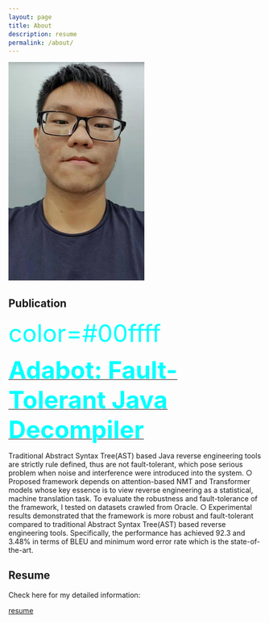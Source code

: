 ```yaml
---
layout: page
title: About
description: resume
permalink: /about/
---
```


<img itemprop="image" class="img-rounded" src="https://raw.githubusercontent.com/unclebob7/geekit/gh-pages/assets/img/selfie.jpg" alt="Your Name">

## Publication

<font color=#00ffff size=72>color=#00ffff</font>

<a href="https://arxiv.org/pdf/1908.06748.pdf" style="font-weight: bold"><font color=#00ffff size=20>Adabot: Fault-Tolerant Java Decompiler</font></a>

Traditional Abstract Syntax Tree(AST) based Java reverse engineering tools are strictly rule defined, thus are not fault-tolerant, which pose serious problem when noise and interference were introduced into the system. ○ Proposed framework depends on attention-based NMT and Transformer models whose key essence is to view reverse engineering as a
statistical, machine translation task. To evaluate the robustness and fault-tolerance of the framework, I tested on datasets crawled from Oracle. ○ Experimental results demonstrated that the framework is more robust and fault-tolerant compared to traditional Abstract Syntax Tree(AST) based reverse engineering tools. Specifically, the performance has achieved 92.3 and 3.48% in terms of BLEU and minimum word error rate which is the state-of-the-art.

## Resume

Check here for my detailed information:

<a href="/resume.pdf" target="_blank">resume</a>
